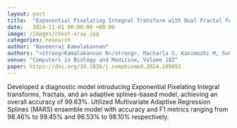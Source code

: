 ```yaml
---
layout: post
title:  "Exponential Pixelating Integral Transform with Dual Fractal Features for Enhanced Chest X-Ray Abnormality Detection"
date:   2024-11-01 00:00:00 +00:00
image: /images/chest-xray.jpg
categories: research
author: "Naveenraj Kamalakannan"
authors: "<strong>Kamalakannan N</strong>, Macharla S, Kanimozhi M, Sudhakar M S"
venue: "Computers in Biology and Medicine, Volume 182"
paper: https://doi.org/10.1016/j.compbiomed.2024.109093
---
```

Developed a diagnostic model introducing Exponential Pixelating Integral transforms, fractals, and an adaptive splines-based model, achieving an overall accuracy of 99.63%. Utilized Multivariate Adaptive Regression Splines (MARS) ensemble model with accuracy and F1 metrics ranging from 98.46% to 99.45% and 96.53% to 98.10% respectively. 